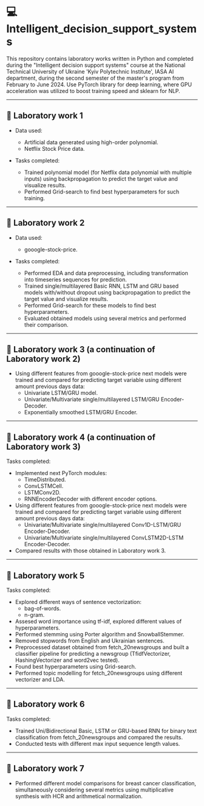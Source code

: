 # 💻 Intelligent_decision_support_systems

This repository contains laboratory works written in Python and completed during the "Intelligent decision support systems" course at the National Technical University of Ukraine 'Kyiv Polytechnic Institute', IASA AI department, during the second semester of the master's program from February to June 2024. Use PyTorch library for deep learning, where GPU acceleration was utilized to boost training speed and sklearn for NLP.

---

## 🔬 Laboratory work 1

- Data used:
    - Artificial data generated using high-order polynomial.
    - Netflix Stock Price data.

- Tasks completed:
    - Trained polynomial model (for Netflix data polynomial with multiple inputs) using backpropagation to predict the target value and visualize results.
    - Performed Grid-search to find best hyperparameters for such training.

---

## 🔬 Laboratory work 2

- Data used:
    - gooogle-stock-price.

- Tasks completed:
    - Performed EDA and data preprocessing, including transformation into timeseries sequences for prediction.
    - Trained single/multilayered Basic RNN, LSTM and GRU based models with/without dropout using backpropagation to predict the target value and visualize results.
    - Performed Grid-search for these models to find best hyperparameters.
    - Evaluated obtained models using several metrics and performed their comparison.

---

## 🔬 Laboratory work 3 (a continuation of Laboratory work 2)

- Using different features from gooogle-stock-price next models were trained and compared for predicting target variable using different amount previous days data:
    - Univariate LSTM/GRU model.
    - Univariate/Multivariate single/multilayered LSTM/GRU Encoder-Decoder.
    - Exponentially smoothed LSTM/GRU Encoder.

---

## 🔬 Laboratory work 4 (a continuation of Laboratory work 3)

Tasks completed:
- Implemented next PyTorch modules:
    - TimeDistributed.
    - ConvLSTMCell.
    - LSTMConv2D.
    - RNNEncoderDecoder with different encoder options.
- Using different features from gooogle-stock-price next models were trained and compared for predicting target variable using different amount previous days data:
    - Univariate/Multivariate single/multilayered Conv1D-LSTM/GRU Encoder-Decoder.
    - Univariate/Multivariate single/multilayered ConvLSTM2D-LSTM Encoder-Decoder.
- Compared results with those obtained in Laboratory work 3.

---

## 🔬 Laboratory work 5

Tasks completed:
- Explored different ways of sentence vectorization:
    - bag-of-words.
    - n-gram.
- Assesed word importance using tf-idf, explored different values of hyperparameters.
- Performed stemming using Porter algorithm and SnowballStemmer.
- Removed stopwords from English and Ukrainian sentences.
- Preprocessed dataset obtained from fetch_20newsgroups and built a classifier pipeline for predicting a newsgroup (TfidfVectorizer, HashingVectorizer and word2vec tested).
- Found best hyperparameters using Grid-search.
- Performed topic modelling for fetch_20newsgroups using different vectorizer and LDA.

---

## 🔬 Laboratory work 6

Tasks completed:
- Trained Uni/Bidirectional Basic, LSTM or GRU-based RNN for binary text classification from fetch_20newsgroups and compared the results.
- Conducted tests with different max input sequence length values.

---

## 🔬 Laboratory work 7

- Performed different model comparisons for breast cancer classification, simultaneously considering several metrics using multiplicative synthesis with HCR and arithmetical normalization.